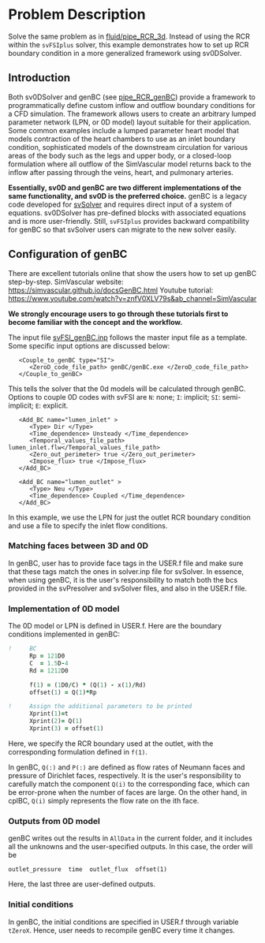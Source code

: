 
# **Problem Description**

Solve the same problem as in [fluid/pipe_RCR_3d](../pipe_RCR_3D). Instead of using the RCR within the `svFSIplus` solver, this example demonstrates how to set up RCR boundary condition in a more generalized framework using sv0DSolver.

## Introduction

Both sv0DSolver and genBC (see [pipe_RCR_genBC](../pipe_RCR_genBC)) provide a framework to programmatically define custom inflow and outflow boundary conditions for a CFD simulation. The framework allows users to create an arbitrary lumped parameter network (LPN, or 0D model) layout suitable for their application. Some common examples include a lumped parameter heart model that models contraction of the heart chambers to use as an inlet boundary condition, sophisticated models of the downstream circulation for various areas of the body such as the legs and upper body, or a closed-loop formulation where all outflow of the SimVascular model returns back to the inflow after passing through the veins, heart, and pulmonary arteries.

**Essentially, sv0D and genBC are two different implementations of the same functionality, and sv0D is the preferred choice.**  genBC is a legacy code developed for [svSolver](https://github.com/SimVascular/svSolver) and requires direct input of a system of equations. sv0DSolver has pre-defined blocks with associated equations and is more user-friendly. Still, `svFSIplus` provides backward compatibility for genBC so that svSolver users can migrate to the new solver easily. 

## Configuration of genBC

There are excellent tutorials online that show the users how to set up genBC step-by-step.
SimVascular website: https://simvascular.github.io/docsGenBC.html
Youtube tutorial: https://www.youtube.com/watch?v=znfV0XLV79s&ab_channel=SimVascular

**We strongly encourage users to go through these tutorials first to become familiar with the concept and the workflow.** 

The input file [svFSI_genBC.inp](./svFSI_genBC.inp) follows the master input file as a template. Some specific input options are discussed below:

```
   <Couple_to_genBC type="SI">
      <ZeroD_code_file_path> genBC/genBC.exe </ZeroD_code_file_path>
   </Couple_to_genBC>
```

This tells the solver that the 0d models will be calculated through genBC. Options to couple 0D codes with svFSI are `N`: none; `I`: implicit; `SI`: semi-implicit; `E`: explicit.

```
   <Add_BC name="lumen_inlet" > 
      <Type> Dir </Type> 
      <Time_dependence> Unsteady </Time_dependence> 
      <Temporal_values_file_path> lumen_inlet.flw</Temporal_values_file_path> 
      <Zero_out_perimeter> true </Zero_out_perimeter> 
      <Impose_flux> true </Impose_flux> 
   </Add_BC> 

   <Add_BC name="lumen_outlet" > 
      <Type> Neu </Type> 
      <Time_dependence> Coupled </Time_dependence> 
   </Add_BC> 
```

In this example, we use the LPN for just the outlet RCR boundary condition and use a file to specify the inlet flow conditions.

### Matching faces between 3D and 0D

In genBC, user has to provide face tags in the USER.f file and make sure that these tags match the ones in solver.inp file for svSolver. In essence, when using genBC, it is the user's responsibility to match both the bcs provided in the svPresolver and svSolver files, and also in the USER.f file.

### Implementation of 0D model

The 0D model or LPN is defined in USER.f. Here are the boundary conditions implemented in genBC:

```fortran
!     BC
      Rp = 121D0
      C  = 1.5D-4
      Rd = 1212D0

      f(1) = (1D0/C) * (Q(1) - x(1)/Rd)
      offset(1) = Q(1)*Rp

!     Assign the additional parameters to be printed       
      Xprint(1)=t
      Xprint(2)= Q(1)
      Xprint(3) = offset(1)

```

Here, we specify the RCR boundary used at the outlet, with the corresponding formulation defined in `f(1)`.

In genBC, `Q(:)` and `P(:)` are defined as flow rates of Neumann faces and pressure of Dirichlet faces, respectively. It is the user's responsibility to carefully match the component `Q(i)` to the corresponding face, which can be error-prone when the number of faces are large. On the other hand, in cplBC, `Q(i)` simply represents the flow rate on the ith face.


### Outputs from 0D model

genBC writes out the results in `AllData` in the current folder, and it includes all the unknowns and the user-specified outputs. In this case, the order will be

```
outlet_pressure  time  outlet_flux  offset(1)
```

Here, the last three are user-defined outputs.

### Initial conditions

In genBC, the initial conditions are specified in USER.f through variable `tZeroX`. Hence, user needs to recompile genBC every time it changes. 
